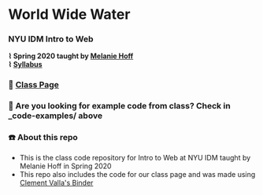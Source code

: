 # World Wide Water
### NYU IDM Intro to Web
**⌇ Spring 2020 taught by [Melanie Hoff](https://melanie-hoff.com/)**<br>
**⌇ [Syllabus](https://melaniehoff.github.io/web-nyu-idm/syllabus.html)**

### 🔮 [Class Page](https://melanie-hoff.com/web)

### 👾 Are you looking for example code from class? Check in \_code-examples/ above

### ☎️ About this repo

- This is the class code repository for Intro to Web at NYU IDM taught by Melanie Hoff in Spring 2020
- This repo also includes the code for our class page and was made using [Clement Valla's Binder](https://www.are.na/block/6076295)
